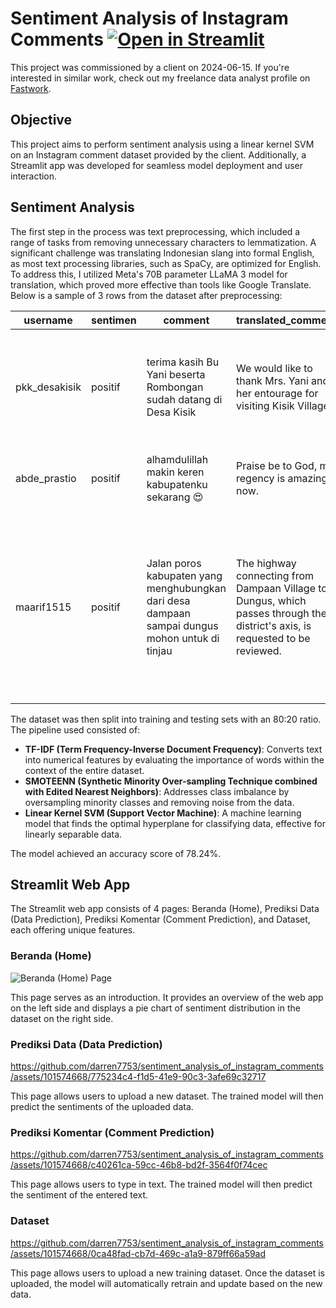 # Sentiment Analysis of Instagram Comments <a href="https://sentimen-komen-instagram.streamlit.app/" target="_blank"><img src="https://static.streamlit.io/badges/streamlit_badge_black_white.svg" alt="Open in Streamlit"></a>

This project was commissioned by a client on 2024-06-15. If you're interested in similar work, check out my freelance data analyst profile on [Fastwork](https://fastwork.id/user/darren7753).

## Objective
This project aims to perform sentiment analysis using a linear kernel SVM on an Instagram comment dataset provided by the client. Additionally, a Streamlit app was developed for seamless model deployment and user interaction.

## Sentiment Analysis
The first step in the process was text preprocessing, which included a range of tasks from removing unnecessary characters to lemmatization. A significant challenge was translating Indonesian slang into formal English, as most text processing libraries, such as SpaCy, are optimized for English. To address this, I utilized Meta's 70B parameter LLaMA 3 model for translation, which proved more effective than tools like Google Translate. Below is a sample of 3 rows from the dataset after preprocessing:
<table>
  <thead>
    <tr>
      <th>username</th>
      <th>sentimen</th>
      <th>comment</th>
      <th>translated_comment</th>
      <th>case_folding</th>
      <th>cleaning</th>
      <th>lemmatization</th>
      <th>remove_stopwords</th>
    </tr>
  </thead>
  <tbody>
    <tr>
      <td>pkk_desakisik	</td>
      <td>positif</td>
      <td>terima kasih Bu Yani beserta Rombongan sudah datang di Desa Kisik</td>
      <td>We would like to thank Mrs. Yani and her entourage for visiting Kisik Village.</td>
      <td>we would like to thank mrs. yani and her entourage for visiting kisik village.</td>
      <td>we would like to thank mrs  yani and her entourage for visiting kisik village</td>
      <td>like thank mrs yani entourage visit kisik village</td>
      <td>like thank mrs yani entourage visit kisik village</td>
    </tr>
    <tr>
      <td>abde_prastio</td>
      <td>positif</td>
      <td>alhamdulillah makin keren kabupatenku sekarang 😍</td>
      <td>Praise be to God, my regency is amazing now.</td>
      <td>praise be to god, my regency is amazing now.</td>
      <td>praise be to god  my regency is amazing now</td>
      <td>praise god regency amazing now</td>
      <td>praise god regency amazing</td>
    </tr>
    <tr>
      <td>maarif1515</td>
      <td>positif</td>
      <td>Jalan poros kabupaten yang menghubungkan dari desa dampaan sampai dungus mohon untuk di tinjau</td>
      <td>The highway connecting from Dampaan Village to Dungus, which passes through the district's axis, is requested to be reviewed.</td>
      <td>the highway connecting from dampaan village to dungus, which passes through the district's axis, is requested to be reviewed.</td>
      <td>the highway connecting from dampaan village to dungus  which passes through the district s axis  is requested to be reviewed</td>
      <td>highway connect dampaan village dungus pass district axis request review</td>
      <td>highway connect dampaan village dungus pass district axis request review</td>
    </tr>
  </tbody>
</table>

The dataset was then split into training and testing sets with an 80:20 ratio. The pipeline used consisted of:
- **TF-IDF (Term Frequency-Inverse Document Frequency)**: Converts text into numerical features by evaluating the importance of words within the context of the entire dataset.
- **SMOTEENN (Synthetic Minority Over-sampling Technique combined with Edited Nearest Neighbors)**: Addresses class imbalance by oversampling minority classes and removing noise from the data.
- **Linear Kernel SVM (Support Vector Machine)**: A machine learning model that finds the optimal hyperplane for classifying data, effective for linearly separable data.

The model achieved an accuracy score of 78.24%.

## Streamlit Web App
The Streamlit web app consists of 4 pages: Beranda (Home), Prediksi Data (Data Prediction), Prediksi Komentar (Comment Prediction), and Dataset, each offering unique features.

### Beranda (Home)
<img alt="Beranda (Home) Page" src="https://github.com/darren7753/sentiment_analysis_of_instagram_comments/assets/101574668/8a287d45-0100-4e02-a8a6-44c149e724ed">

This page serves as an introduction. It provides an overview of the web app on the left side and displays a pie chart of sentiment distribution in the dataset on the right side.

### Prediksi Data (Data Prediction)
https://github.com/darren7753/sentiment_analysis_of_instagram_comments/assets/101574668/775234c4-f1d5-41e9-90c3-3afe69c32717

This page allows users to upload a new dataset. The trained model will then predict the sentiments of the uploaded data.

### Prediksi Komentar (Comment Prediction)
https://github.com/darren7753/sentiment_analysis_of_instagram_comments/assets/101574668/c40261ca-59cc-46b8-bd2f-3564f0f74cec

This page allows users to type in text. The trained model will then predict the sentiment of the entered text.

### Dataset
https://github.com/darren7753/sentiment_analysis_of_instagram_comments/assets/101574668/0ca48fad-cb7d-469c-a1a9-879ff66a59ad

This page allows users to upload a new training dataset. Once the dataset is uploaded, the model will automatically retrain and update based on the new data.